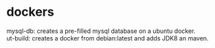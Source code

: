 # dockers
mysql-db: creates a pre-filled mysql database on a ubuntu docker.<br>
ut-build: creates a docker from debian:latest and adds JDK8 an maven.
